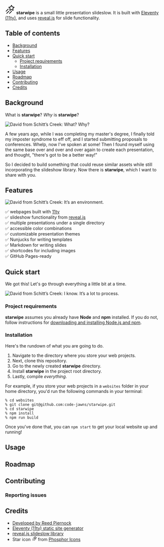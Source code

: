 <svg class="icon" xmlns="http://www.w3.org/2000/svg" width="32" height="32" viewBox="0 0 256 256"><path d="M239.37,70.1A13.16,13.16,0,0,0,227.9,61l-37.22-3.15L176.16,24a13.24,13.24,0,0,0-24.31,0L137.33,57.86,100.1,61a13.13,13.13,0,0,0-7.49,23.06l28.16,24-8.43,35.73a13.1,13.1,0,0,0,5,13.58,13.25,13.25,0,0,0,14.63.7l32-19,32,19a13.25,13.25,0,0,0,14.63-.7,13.09,13.09,0,0,0,5-13.58l-8.43-35.73,28.15-24A13.07,13.07,0,0,0,239.37,70.1Zm-43.86,27a13.06,13.06,0,0,0-4.26,13l7.31,31-27.78-16.51a13.24,13.24,0,0,0-13.56,0L129.44,141l7.31-31a13,13,0,0,0-4.25-13L108.24,76.38l32.09-2.72a13.16,13.16,0,0,0,11-7.94L164,36.24l12.64,29.48a13.18,13.18,0,0,0,11,7.94l32.09,2.72ZM85.66,125.66l-56,56a8,8,0,0,1-11.32-11.32l56-56a8,8,0,0,1,11.32,11.32Zm16,56-56,56a8,8,0,0,1-11.32-11.32l56-56a8,8,0,0,1,11.32,11.32Zm72-11.32a8,8,0,0,1,0,11.32l-56,56a8,8,0,0,1-11.32-11.32l56-56A8,8,0,0,1,173.66,170.34Z"></path></svg> **starwipe** is a small little presentation slideslow. It is built with [Eleventy (11ty)](https://www.11ty.dev/), and uses [reveal.js](https://revealjs.com/) for slide functionality.

## Table of contents

- [Background](#background)
- [Features](#features)
- [Quick start](#quick-start)
  - [Project requirements](#project-requirements)
  - [Installation](#installation)
- [Usage](#usage)
- [Roadmap](#roadmap)
- [Contributing](#contributing)
- [Credits](#credits)

## Background

What is **starwipe**? _Why_ is **starwipe**?

![David from Schitt’s Creek: What? Why?](dist/images/david-why.gif)

A few years ago, while I was completing my master's degree, I finally told my imposter syndrome to eff off, and I started submitting proposals to conferences. Whelp, now I've spoken at some! Then I found myself using the same base over and over and over again to create each presentation, and thought, "there's got to be a better way!"

So I decided to build something that could reuse similar assets while still incorporating the slideshow library. Now there is **starwipe**, which I want to share with you.

## Features

![David from Schitt’s Creek: It’s an environment.](dist/images/david-environment.gif)

✅ webpages built with [11ty](https://www.11ty.dev/)  
✅ slideshow functionality from [reveal.js](https://revealjs.com/)  
✅ multiple presentations under a single directory  
✅ accessible color combinations  
✅ customizable presentation themes  
✅ Nunjucks for writing templates  
✅ Markdown for writing slides  
✅ shortcodes for including images  
✅ GitHub Pages-ready  

## Quick start

We got this! Let's go through everything a little bit at a time.

![David from Schitt’s Creek: I know. It’s a lot to process.](dist/images/david-process.gif)

### Project requirements

**starwipe** assumes you already have **Node** and **npm** installed. If you do not, follow instructions for [downloading and installing Node.js and npm](https://docs.npmjs.com/downloading-and-installing-node-js-and-npm).

### Installation

Here's the rundown of what you are going to do.

1. Navigate to the directory where you store your web projects.
1. Next, clone this repository.
1. Go to the newly created **starwipe** directory.
1. Install **starwipe** in the project root directory.
1. Lastly, compile _everything_.

For example, if you store your web projects in a `websites` folder in your home directory, you'd run the following commands in your terminal:

```
% cd websites
% git clone git@github.com:code-jawns/starwipe.git
% cd starwipe
% npm install
% npm run build
```

Once you've done that, you can `npm start` to get your local website up and running!

## Usage

## Roadmap

## Contributing

### Reporting issues

### 

## Credits

- [Developed by Reed Piernock](https://reedcodes.com/)
- [Eleventy (11ty) static site generator](https://www.11ty.dev/)
- [reveal.js slideslow library](https://revealjs.com/)
- Star icon <svg class="icon" xmlns="http://www.w3.org/2000/svg" width="16" height="16" viewBox="0 0 256 256"><path d="M239.37,70.1A13.16,13.16,0,0,0,227.9,61l-37.22-3.15L176.16,24a13.24,13.24,0,0,0-24.31,0L137.33,57.86,100.1,61a13.13,13.13,0,0,0-7.49,23.06l28.16,24-8.43,35.73a13.1,13.1,0,0,0,5,13.58,13.25,13.25,0,0,0,14.63.7l32-19,32,19a13.25,13.25,0,0,0,14.63-.7,13.09,13.09,0,0,0,5-13.58l-8.43-35.73,28.15-24A13.07,13.07,0,0,0,239.37,70.1Zm-43.86,27a13.06,13.06,0,0,0-4.26,13l7.31,31-27.78-16.51a13.24,13.24,0,0,0-13.56,0L129.44,141l7.31-31a13,13,0,0,0-4.25-13L108.24,76.38l32.09-2.72a13.16,13.16,0,0,0,11-7.94L164,36.24l12.64,29.48a13.18,13.18,0,0,0,11,7.94l32.09,2.72ZM85.66,125.66l-56,56a8,8,0,0,1-11.32-11.32l56-56a8,8,0,0,1,11.32,11.32Zm16,56-56,56a8,8,0,0,1-11.32-11.32l56-56a8,8,0,0,1,11.32,11.32Zm72-11.32a8,8,0,0,1,0,11.32l-56,56a8,8,0,0,1-11.32-11.32l56-56A8,8,0,0,1,173.66,170.34Z"></path></svg> from [Phosphor Icons](https://phosphoricons.com/)
